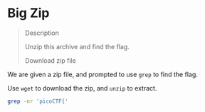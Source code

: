 # Big Zip

>  Description
>  
>  Unzip this archive and find the flag.
>  
>  Download zip file

We are given a zip file, and prompted to use `grep` to find the flag.

Use `wget` to download the zip, and `unzip` to extract.

```bash
grep -nr 'picoCTF{'
```


